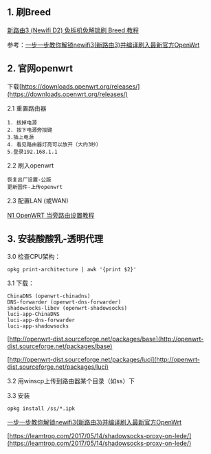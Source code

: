 ## 1. 刷Breed

[新路由3 (Newifi D2) 免拆机免解锁刷 Breed 教程](https://www.right.com.cn/forum/thread-342918-1-1.html)

参考：[一步一步教你解锁newifi3(新路由3)并编译刷入最新官方OpenWrt](https://www.right.com.cn/forum/thread-365936-1-1.html)

## 2. 官网openwrt

下载[https://downloads.openwrt.org/releases/](https://downloads.openwrt.org/releases/)

2.1 重置路由器
```
1. 拔掉电源
2. 按下电源旁按键
3.插上电源
4. 看见路由器灯亮可以放开（大约3秒）
5.登录192.168.1.1
```

2.2 刷入openwrt
```
恢复出厂设置-公版
更新固件-上传openwrt
```
2.3 配置LAN (或WAN)


[N1 OpenWRT 当旁路由设置教程](https://www.hotbak.net/key/n1%E5%81%9A%E6%97%81%E8%B7%AF%E7%94%B1%E7%9A%84%E7%94%A8%E5%A4%84.html)

## 3. 安装酸酸乳-透明代理

3.0 检查CPU架构：
```
opkg print-architecture | awk '{print $2}'
```
3.1 下载：

```
ChinaDNS (openwrt-chinadns)
DNS-forwarder (openwrt-dns-forwarder)
shadowsocks-libev (openwrt-shadowsocks)
luci-app-ChinaDNS
luci-app-dns-forwarder
luci-app-shadowsocks
```

[http://openwrt-dist.sourceforge.net/packages/base](http://openwrt-dist.sourceforge.net/packages/base)

[http://openwrt-dist.sourceforge.net/packages/luci](http://openwrt-dist.sourceforge.net/packages/luci)

3.2 用winscp上传到路由器某个目录（如ss）下

3.3 安装

```
opkg install /ss/*.ipk
```


[一步一步教你解锁newifi3(新路由3)并编译刷入最新官方OpenWrt](https://www.right.com.cn/forum/thread-365936-1-1.html)

[https://leamtrop.com/2017/05/14/shadowsocks-proxy-on-lede/](https://leamtrop.com/2017/05/14/shadowsocks-proxy-on-lede/)

